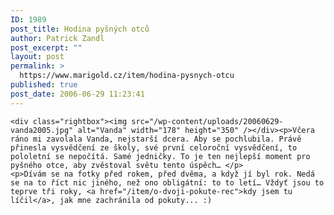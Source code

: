 ```yaml
---
ID: 1989
post_title: Hodina pyšných otců
author: Patrick Zandl
post_excerpt: ""
layout: post
permalink: >
  https://www.marigold.cz/item/hodina-pysnych-otcu
published: true
post_date: 2006-06-29 11:23:41
---
```

	<div class="rightbox"><img src="/wp-content/uploads/20060629-vanda2005.jpg" alt="Vanda" width="178" height="350" /></div><p>Včera ráno mi zavolala Vanda, nejstarší dcera. Aby se pochlubila. Právě přinesla vysvědčení ze školy, své první celoroční vysvědčení, to pololetní se nepočítá. Samé jedničky. To je ten nejlepší moment pro pyšného otce, aby zvěstoval světu tento úspěch… </p>
	<p>Dívám se na fotky před rokem, před dvěma, a když jí byl rok. Nedá se na to říct nic jiného, než ono obligátní: to to letí… Vždyť jsou to teprve tři roky, <a href="/item/o-dvoji-pokute-rec">kdy jsem tu líčil</a>, jak mne zachránila od pokuty... :)
</p>